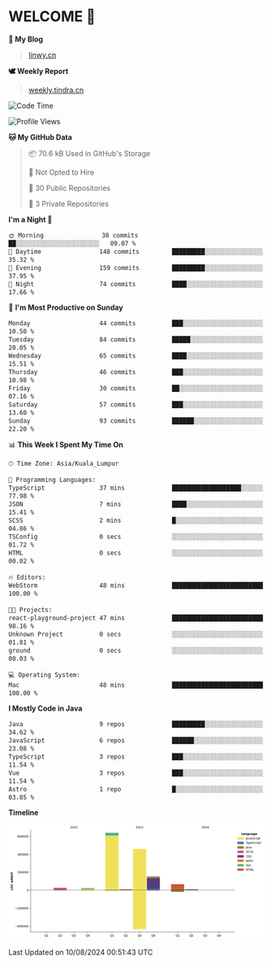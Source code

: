 # WELCOME 👋

**🐶 My Blog**
> [linwy.cn](linwy.cn)

**🕊️ Weekly Report**
> [weekly.tindra.cn](weekly.tindra.cn)
<!--START_SECTION:waka-->
![Code Time](http://img.shields.io/badge/Code%20Time-994%20hrs%2012%20mins-blue)

![Profile Views](http://img.shields.io/badge/Profile%20Views-0-blue)

**🐱 My GitHub Data** 

> 📦 70.6 kB Used in GitHub's Storage 
 > 
> 🚫 Not Opted to Hire
 > 
> 📜 30 Public Repositories 
 > 
> 🔑 3 Private Repositories 
 > 
**I'm a Night 🦉** 

```text
🌞 Morning                38 commits          ██░░░░░░░░░░░░░░░░░░░░░░░   09.07 % 
🌆 Daytime                148 commits         █████████░░░░░░░░░░░░░░░░   35.32 % 
🌃 Evening                159 commits         █████████░░░░░░░░░░░░░░░░   37.95 % 
🌙 Night                  74 commits          ████░░░░░░░░░░░░░░░░░░░░░   17.66 % 
```
📅 **I'm Most Productive on Sunday** 

```text
Monday                   44 commits          ███░░░░░░░░░░░░░░░░░░░░░░   10.50 % 
Tuesday                  84 commits          █████░░░░░░░░░░░░░░░░░░░░   20.05 % 
Wednesday                65 commits          ████░░░░░░░░░░░░░░░░░░░░░   15.51 % 
Thursday                 46 commits          ███░░░░░░░░░░░░░░░░░░░░░░   10.98 % 
Friday                   30 commits          ██░░░░░░░░░░░░░░░░░░░░░░░   07.16 % 
Saturday                 57 commits          ███░░░░░░░░░░░░░░░░░░░░░░   13.60 % 
Sunday                   93 commits          ██████░░░░░░░░░░░░░░░░░░░   22.20 % 
```


📊 **This Week I Spent My Time On** 

```text
🕑︎ Time Zone: Asia/Kuala_Lumpur

💬 Programming Languages: 
TypeScript               37 mins             ███████████████████░░░░░░   77.98 % 
JSON                     7 mins              ████░░░░░░░░░░░░░░░░░░░░░   15.41 % 
SCSS                     2 mins              █░░░░░░░░░░░░░░░░░░░░░░░░   04.86 % 
TSConfig                 0 secs              ░░░░░░░░░░░░░░░░░░░░░░░░░   01.72 % 
HTML                     0 secs              ░░░░░░░░░░░░░░░░░░░░░░░░░   00.02 % 

🔥 Editors: 
WebStorm                 48 mins             █████████████████████████   100.00 % 

🐱‍💻 Projects: 
react-playground-project 47 mins             █████████████████████████   98.16 % 
Unknown Project          0 secs              ░░░░░░░░░░░░░░░░░░░░░░░░░   01.81 % 
ground                   0 secs              ░░░░░░░░░░░░░░░░░░░░░░░░░   00.03 % 

💻 Operating System: 
Mac                      48 mins             █████████████████████████   100.00 % 
```

**I Mostly Code in Java** 

```text
Java                     9 repos             █████████░░░░░░░░░░░░░░░░   34.62 % 
JavaScript               6 repos             ██████░░░░░░░░░░░░░░░░░░░   23.08 % 
TypeScript               3 repos             ███░░░░░░░░░░░░░░░░░░░░░░   11.54 % 
Vue                      3 repos             ███░░░░░░░░░░░░░░░░░░░░░░   11.54 % 
Astro                    1 repo              █░░░░░░░░░░░░░░░░░░░░░░░░   03.85 % 
```



**Timeline**

![Lines of Code chart](https://raw.githubusercontent.com/rieraa/rieraa/main/assets/bar_graph.png)


 Last Updated on 10/08/2024 00:51:43 UTC
<!--END_SECTION:waka-->
